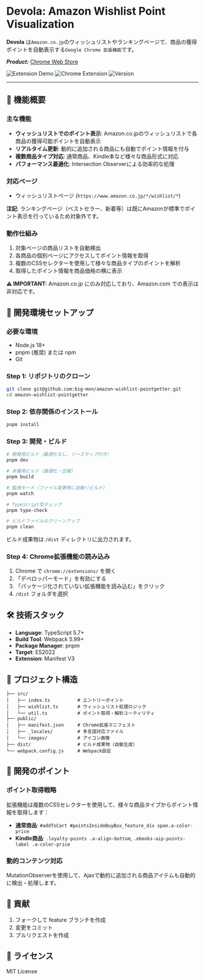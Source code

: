 # Devola: Amazon Wishlist Point Visualization

**Devola** は`Amazon.co.jp`のウィッシュリストやランキングページで、商品の獲得ポイントを自動表示する`Google Chrome 拡張機能`です。

**_Product:_** [Chrome Web Store](https://chrome.google.com/webstore/detail/devola-amazon-wishlist-po/khfjbdbepipkeecalhcpcnhkdfedkcki?hl=ja&authuser=0)

![Extension Demo](https://img.shields.io/badge/Status-Active-brightgreen) ![Chrome Extension](https://img.shields.io/badge/Chrome-Extension-blue) ![Version](https://img.shields.io/badge/Manifest-V3-orange)

---

## 🎯 機能概要

### 主な機能
- **ウィッシュリストでのポイント表示**: Amazon.co.jpのウィッシュリストで各商品の獲得可能ポイントを自動表示
- **リアルタイム更新**: 動的に追加される商品にも自動でポイント情報を付与
- **複数商品タイプ対応**: 通常商品、Kindle本など様々な商品形式に対応
- **パフォーマンス最適化**: Intersection Observerによる効率的な処理

### 対応ページ
- ウィッシュリストページ (`https://www.amazon.co.jp/*/wishlist/*`)

**注記**: ランキングページ（ベストセラー、新着等）は既にAmazonが標準でポイント表示を行っているため対象外です。

### 動作仕組み
1. 対象ページの商品リストを自動検出
2. 各商品の個別ページにアクセスしてポイント情報を取得
3. 複数のCSSセレクターを使用して様々な商品タイプのポイントを解析
4. 取得したポイント情報を商品価格の横に表示

**⚠️ IMPORTANT:** Amazon.co.jp にのみ対応しており、Amazon.com での表示は非対応です。

## 🚀 開発環境セットアップ

### 必要な環境
- Node.js 18+
- pnpm (推奨) または npm
- Git

### Step 1: リポジトリのクローン

```sh
git clone git@github.com:big-mon/amazon-wishlist-pointgetter.git
cd amazon-wishlist-pointgetter
```

### Step 2: 依存関係のインストール

```sh
pnpm install
```

### Step 3: 開発・ビルド

```sh
# 開発用ビルド（最適化なし、ソースマップ付き）
pnpm dev

# 本番用ビルド（最適化・圧縮）
pnpm build

# 監視モード（ファイル変更時に自動リビルド）
pnpm watch

# TypeScript型チェック
pnpm type-check

# ビルドファイルのクリーンアップ
pnpm clean
```

ビルド成果物は `/dist` ディレクトリに出力されます。

### Step 4: Chrome拡張機能の読み込み

1. Chrome で `chrome://extensions/` を開く
2. 「デベロッパーモード」を有効にする
3. 「パッケージ化されていない拡張機能を読み込む」をクリック
4. `/dist` フォルダを選択

## 🛠 技術スタック

- **Language**: TypeScript 5.7+
- **Build Tool**: Webpack 5.99+
- **Package Manager**: pnpm
- **Target**: ES2022
- **Extension**: Manifest V3

## 📁 プロジェクト構造

```
├── src/
│   ├── index.ts          # エントリーポイント
│   ├── wishlist.ts       # ウィッシュリスト処理ロジック
│   └── util.ts           # ポイント取得・解析ユーティリティ
├── public/
│   ├── manifest.json     # Chrome拡張マニフェスト
│   ├── _locales/         # 多言語対応ファイル
│   └── images/           # アイコン画像
├── dist/                 # ビルド成果物（自動生成）
└── webpack.config.js     # Webpack設定
```

## 🔧 開発のポイント

### ポイント取得戦略
拡張機能は複数のCSSセレクターを使用して、様々な商品タイプからポイント情報を取得します：

- **通常商品**: `#addToCart #pointsInsideBuyBox_feature_div span.a-color-price`
- **Kindle商品**: `.loyalty-points .a-align-bottom`, `.ebooks-aip-points-label .a-color-price`

### 動的コンテンツ対応
MutationObserverを使用して、Ajaxで動的に追加される商品アイテムも自動的に検出・処理します。

## 🤝 貢献

1. フォークして feature ブランチを作成
2. 変更をコミット
3. プルリクエストを作成

## 📄 ライセンス

MIT License
